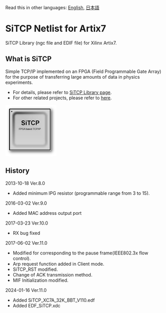 Read this in other languages: [English](README.md), [日本語](README.ja.md)

# SiTCP Netlist for Artix7

SiTCP Library (ngc file and EDIF file) for Xilinx Artix7.


## What is SiTCP

Simple TCP/IP implemented on an FPGA (Field Programmable Gate Array) for the purpose of transferring large amounts of data in physics experiments.

* For details, please refer to [SiTCP Library page](https://www.bbtech.co.jp/en/products/sitcp-library/).
* For other related projects, please refer to [here](https://github.com/BeeBeansTechnologies).

![SiTCP](sitcp.png)


## History

2013-10-18 Ver.8.0
* Added minimum IPG resistor (programmable range from 3 to 15).

2016-03-02 Ver.9.0
* Added MAC address output port

2017-03-23 Ver.10.0
* RX bug fixed

2017-06-02 Ver.11.0
* Modified for corresponding to the pause frame(IEEE802.3x flow control).
* Arp request function added in Client mode.
* SiTCP_RST modified.
* Change of ACK transmission method.
* MIF Initialization modified.

2024-01-16 Ver.11.0
* Added SiTCP_XC7A_32K_BBT_V110.edf
* Added EDF_SiTCP.xdc